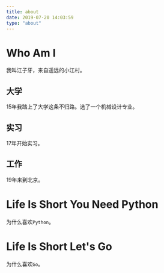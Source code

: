 ```yaml
---
title: about
date: 2019-07-20 14:03:59
type: "about"
---
```


# Who Am I

我叫江子牙，来自遥远的小江村。

## 大学

15年我踏上了大学这条不归路。选了一个机械设计专业。

## 实习

17年开始实习。

## 工作

19年来到北京。

# Life Is Short You Need Python

为什么喜欢`Python`。

# Life Is Short Let's Go

为什么喜欢`Go`。